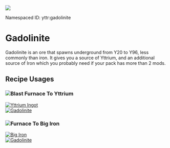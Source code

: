 <img class="infobox" src="../img/item/gadolinite.png">

<span class="aside">Namespaced ID: <span>yttr:gadolinite</span></span>
# Gadolinite

Gadolinite is an ore that spawns underground from Y20 to Y96, less commonly than iron. It gives you
a source of Yttrium, and an additional source of Iron which you probably need if your pack has more
than 2 mods.

## Recipe Usages

### <img class="symbolic" title="Blast Furnace" src="../img/symbolic/blast_furnace.png"/> To Yttrium

<div class="recipe" title="Namespaced ID: yttr:yttrium_ingot">
	<a href="/yttrium" class="output">
		<img title="Yttrium Ingot" src="../img/item/yttrium_ingot.png"/>
	</a>
	<div class="input">
		<a href="#"><img title="Gadolinite" src="../img/item/gadolinite.png"/></a>
	</div>
</div>

### <img class="symbolic" title="Furnace" src="../img/symbolic/furnace.png"/> To Big Iron

<div class="recipe" title="Namespaced ID: yttr:xl_iron_ingot">
	<a href="/big_iron" class="output">
		<img title="Big Iron" src="../img/item/xl_iron_ingot.png"/>
	</a>
	<div class="input">
		<a href="#"><img title="Gadolinite" src="../img/item/gadolinite.png"/></a>
	</div>
</div>
